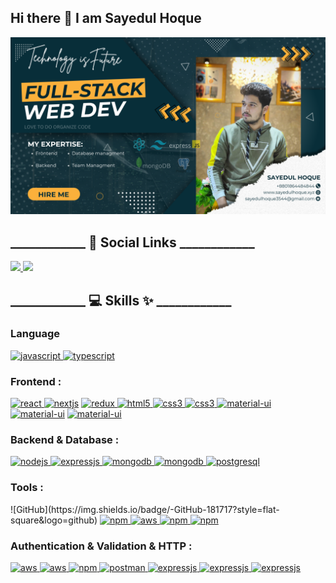 ## Hi there 👋 I am Sayedul Hoque

<img src="./images/co.png" alt="Mokkapps GitHub README header image">

<h2>____________ 👥 Social Links ____________</h2>
<p>
<a href="https://www.linkedin.com/in/sayedul-hoque-640380278/">
<img src="https://img.shields.io/badge/linkedin-%230077B5.svg?&style=for-the-badge&logo=linkedin&logoColor=white" height=25>
</a> 
  
<a href="tel:+8801864484844">
<img src="https://img.shields.io/badge/WhatsApp-25D366?&style=for-the-badge&logo=whatsapp&logoColor=fff" height=25>
</a> 

<h2>____________ 💻 Skills ✨ ____________</h2>
<h3>Language </h3>
<a href="https://developer.mozilla.org/en-US/docs/Web/JavaScript" target="_blank"> <img src="https://img.shields.io/badge/JavaScript-F7DF1E?style=for-the-badge&logo=javascript&logoColor=black" alt="javascript" /> </a> 
<a href="https://www.typescriptlang.org/" target="_blank"> <img src="https://img.shields.io/badge/TypeScript-007ACC?style=for-the-badge&logo=typescript&logoColor=white" alt="typescript" /> </a> 

<h3>Frontend :</h3>
<a href="https://reactjs.org/" target="_blank"> <img src="https://img.shields.io/badge/React-20232A?style=for-the-badge&logo=react&logoColor=61DAFB" alt="react" /> </a>
<a href="https://nextjs.org/" target="_blank"> <img src="https://img.shields.io/badge/next.js-000000?style=for-the-badge&logo=next.js&logoColor=white" alt="nextjs" /></a> 
<a href="https://redux.js.org" target="_blank"> <img src="https://img.shields.io/badge/Redux-593D88?style=for-the-badge&logo=redux&logoColor=white" alt="redux" /> </a>
<a href="https://www.w3.org/html/" target="_blank"> <img src="https://img.shields.io/badge/HTML5-E34F26?style=for-the-badge&logo=html5&logoColor=white" alt="html5" /> </a>
<a href="https://www.w3schools.com/css/" target="_blank"> <img src="https://img.shields.io/badge/CSS3-1572B6?style=for-the-badge&logo=css3&logoColor=white" alt="css3" /> </a>
<a href=""> <img src="https://img.shields.io/badge/tailwindcss-0F172A?style=for-the-badge&logo=tailwindcss" alt="css3" /> </a>
<a href=""> <img src="https://img.shields.io/badge/Material--UI-0081CB?style=for-the-badge&logo=material-ui&logoColor=white" alt="material-ui" /></a>
<a href=""> <img src="https://img.shields.io/badge/-Ant%20Design-333333?style=for-the-badge&logo=ant-design&logoColor=0170FE" alt="material-ui" /></a>
<a href=""> <img src="https://img.shields.io/badge/react--hook--form-EC5990?style=for-the-badge&logo=reacthookform&logoColor=white" alt="material-ui" /></a>


<h3>Backend & Database :</h3>
<a href="https://nodejs.org" target="_blank"> <img src="https://img.shields.io/badge/Node.js-43853D?style=for-the-badge&logo=node.js&logoColor=white" alt="nodejs" /> </a>
<a href="https://www.expressjs.com" target="_blank"> <img src="https://img.shields.io/badge/Express.js-000000?style=for-the-badge&logo=express&logoColor=white" alt="expressjs" /> </a>
<a href="https://www.mongodb.com/" target="_blank"> <img src="https://img.shields.io/badge/MongoDB-4EA94B?style=for-the-badge&logo=mongodb&logoColor=white" alt="mongodb" /> </a>
<a href="https://www.mongodb.com/"  target="_blank"> <img src="https://img.shields.io/badge/Mongoose-D0021B?style=for-the-badge&logo=Mongoose&logoColor=white" alt="mongodb" /> </a>
<a href="https://www.postgresql.org" target="_blank"> <img src="https://img.shields.io/badge/PostgreSQL-316192?style=for-the-badge&logo=postgresql&logoColor=white" alt="postgresql" /> </a>

<h3>Tools :</h3>
  ![GitHub](https://img.shields.io/badge/-GitHub-181717?style=flat-square&logo=github)
<a href="" target="_blank"> <img src="https://img.shields.io/badge/npm-CB3837?style=for-the-badge&logo=npm&logoColor=white" alt="npm" /> </a>
<a href="" target="_blank"> <img src="https://img.shields.io/badge/aws-ff9900?style=for-the-badge" alt="aws" /> </a>
<a href="" target="_blank"> <img src="https://img.shields.io/badge/firebase-ffca28?style=for-the-badge&logo=firebase&logoColor=black" alt="npm" /> </a>
<a href="" target="_blank"> <img src="https://img.shields.io/badge/Figma-F24E1E?style=for-the-badge&logo=figma&logoColor=white" alt="npm" /> </a>


<h3>Authentication & Validation & HTTP :</h3>
<a href="" target="_blank"> <img src="https://img.shields.io/badge/JWT-black?style=for-the-badge&logo=JSON%20web%20tokens" alt="aws" /> </a>
<a href="" target="_blank"> <img src="https://img.shields.io/badge/-Zod-3E67B1?style=for-the-badge&logo=zod&logoColor=white" alt="aws" /> </a>
<a href="" target="_blank"> <img src="https://img.shields.io/static/v1?style=for-the-badge&message=Axios&color=5A29E4&logo=Axios&logoColor=FFFFFF&label=" alt="npm" /> </a>
<a href="https://postman.com" target="_blank"> <img src="https://img.shields.io/badge/postman-E95723?style=for-the-badge&logo=postman&logoColor=white" alt="postman" /> </a>
<a href="" target="_blank"> <img src="https://img.shields.io/badge/Error_Handling-FD1D1D?style=for-the-badge" alt="expressjs" /> </a>
<a href="" target="_blank"> <img src="https://img.shields.io/badge/Authentication-F56040?style=for-the-badge" alt="expressjs" /> </a>
<a href="" target="_blank"> <img src="https://img.shields.io/badge/Authorization-777737?style=for-the-badge" alt="expressjs" /> </a>

